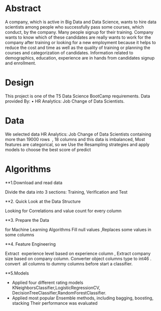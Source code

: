 # Abstract
A company, which is active in Big Data and Data Science, wants to hire data scientists among people who successfully pass some courses, which conduct, by the company. Many people signup for their training. Company wants to know which of these candidates are really wants to work for the company after training or looking for a new employment because it helps to reduce the cost and time as well as the quality of training or planning the courses and categorization of candidates. Information related to demographics, education, experience are in hands from candidates signup and enrollment.
# Design
This project is one of the T5 Data Science BootCamp
requirements. Data provided By:
• HR Analytics: Job Change of Data Scientists.
# Data
We selected data HR Analytics: Job Change of Data Scientists containing more than 19000 rows  , 18 columns and this
data is imbalanced, Most features are categorical, so we 
Use the Resampling strategies and apply models to choose the best score of predict
# Algorithms

**1.Download and read data

Divide the data into 3 sections: Training, Verification and
Test 

**2. Quick Look at the Data Structure

Looking for Correlations and value count for every column

**3. Prepare the Data

for Machine Learning Algorithms
Fill null values ,Replaces some values in some columns

**4. Feature Engineering 

Extract  experience level based on experience column , Extract company size based on company column.
Converter object columns type to int46 .
convert  all columns to dummy columns before start a classifier.

**5.Models

- Applied four different rating models
KNeighborsClassifier,LogisticRegressionCV,
DecisionTreeClassifier,RandomForestClassifier.
- Applied  most popular Ensemble methods, including bagging, boosting, stacking
Their performance was evaluated
